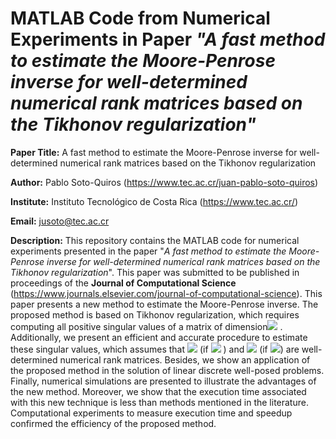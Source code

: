 # MATLAB Code from Numerical Experiments in Paper *"A fast method to estimate the Moore-Penrose inverse for well-determined numerical rank matrices based on the Tikhonov regularization"*

**Paper Title:** A fast method to estimate the Moore-Penrose inverse for well-determined numerical rank matrices based on the Tikhonov regularization

**Author:** Pablo Soto-Quiros (https://www.tec.ac.cr/juan-pablo-soto-quiros)

**Institute:** Instituto Tecnológico de Costa Rica (https://www.tec.ac.cr/)

**Email:** jusoto@tec.ac.cr

**Description:** This repository contains the MATLAB code for numerical experiments presented in the paper "*A fast method to estimate the Moore-Penrose inverse for well-determined numerical rank matrices based on the Tikhonov regularization*". This paper was submitted to be published in proceedings of the **Journal of Computational Science** (https://www.journals.elsevier.com/journal-of-computational-science). This paper presents a new method to estimate the Moore-Penrose inverse. The proposed method is based on Tikhonov regularization, which requires computing all positive singular values of a matrix of dimension<img src="https://latex.codecogs.com/gif.latexm\times n " /> . Additionally, we present an efficient and accurate procedure to estimate these singular values, which assumes that <img src="https://latex.codecogs.com/gif.latex?A^*A " />  (if <img src="https://latex.codecogs.com/gif.latex?m\geq n " /> ) and <img src="https://latex.codecogs.com/gif.latex?AA^* " /> (if <img src="https://latex.codecogs.com/gif.latex?m\leq n " />) are well-determined numerical rank matrices.  Besides, we show an application of the proposed method in the solution of linear discrete well-posed problems. Finally, numerical simulations are presented to illustrate the advantages of the new method. Moreover, we show that the execution time associated with this new technique is less than methods mentioned in the literature. Computational experiments to measure execution time and speedup confirmed the efficiency of the proposed method.
